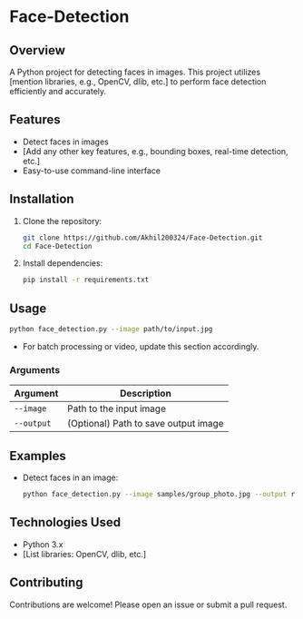 # Face-Detection

## Overview
A Python project for detecting faces in images. This project utilizes [mention libraries, e.g., OpenCV, dlib, etc.] to perform face detection efficiently and accurately.

## Features
- Detect faces in images
- [Add any other key features, e.g., bounding boxes, real-time detection, etc.]
- Easy-to-use command-line interface

## Installation

1. Clone the repository:
   ```bash
   git clone https://github.com/Akhil200324/Face-Detection.git
   cd Face-Detection
   ```
2. Install dependencies:
   ```bash
   pip install -r requirements.txt
   ```

## Usage

```bash
python face_detection.py --image path/to/input.jpg
```
- For batch processing or video, update this section accordingly.

### Arguments
| Argument         | Description                           |
|------------------|---------------------------------------|
| `--image`        | Path to the input image               |
| `--output`       | (Optional) Path to save output image  |

## Examples

- Detect faces in an image:
  ```bash
  python face_detection.py --image samples/group_photo.jpg --output results/output.jpg
  ```

## Technologies Used
- Python 3.x
- [List libraries: OpenCV, dlib, etc.]

## Contributing

Contributions are welcome! Please open an issue or submit a pull request.
